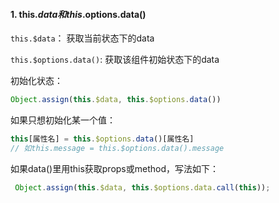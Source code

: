 #### 1. this.$data 和 this.$options.data()

`this.$data`： 获取当前状态下的data

`this.$options.data()`: 获取该组件初始状态下的data

初始化状态： 

```js
Object.assign(this.$data, this.$options.data())
```

如果只想初始化某一个值：

```js
this[属性名] = this.$options.data()[属性名]
// 如this.message = this.$options.data().message
```

如果data()里用this获取props或method，写法如下：

```js
 Object.assign(this.$data, this.$options.data.call(this));
```